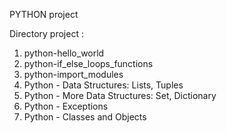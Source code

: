 PYTHON project

Directory project :

1. python-hello_world
2. python-if_else_loops_functions
3. python-import_modules
4. Python - Data Structures: Lists, Tuples
5. Python - More Data Structures: Set, Dictionary
6. Python - Exceptions
7. Python - Classes and Objects

